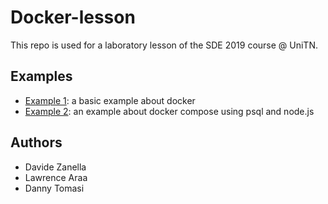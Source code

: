 # Docker-lesson

This repo is used for a laboratory lesson of the SDE 2019 course @ UniTN.


## Examples
* [Example 1](Example_1/README.md): a basic example about docker
* [Example 2](Example_2/README.md): an example about docker compose using psql and node.js


## Authors
* Davide Zanella
* Lawrence Araa
* Danny Tomasi
